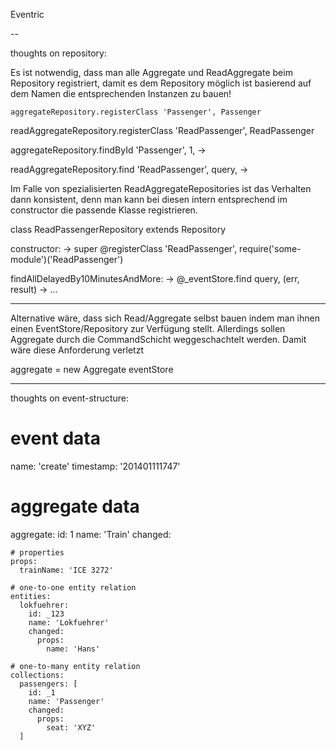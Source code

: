 Eventric

--

thoughts on repository:

Es ist notwendig, dass man alle Aggregate und ReadAggregate beim Repository registriert,
damit es dem Repository möglich ist basierend auf dem Namen die entsprechenden Instanzen
zu bauen!

    aggregateRepository.registerClass 'Passenger', Passenger

readAggregateRepository.registerClass 'ReadPassenger', ReadPassenger

aggregateRepository.findById 'Passenger', 1, ->

readAggregateRepository.find 'ReadPassenger', query, ->

Im Falle von spezialisierten ReadAggregateRepositories ist das Verhalten dann konsistent,
denn man kann bei diesen intern entsprechend im constructor die passende Klasse registrieren.


class ReadPassengerRepository extends Repository

  constructor: ->
    super
    @registerClass 'ReadPassenger', require('some-module')('ReadPassenger')

  findAllDelayedBy10MinutesAndMore: ->
    @_eventStore.find query, (err, result) ->
      ...


---


Alternative wäre, dass sich Read/Aggregate selbst bauen indem man ihnen einen EventStore/Repository
zur Verfügung stellt. Allerdings sollen Aggregate durch die CommandSchicht weggeschachtelt
werden. Damit wäre diese Anforderung verletzt

aggregate = new Aggregate eventStore

---

thoughts on event-structure:

# event data
name: 'create'
timestamp: '201401111747'

# aggregate data
aggregate:
  id: 1
  name: 'Train'
  changed:

    # properties
    props:
      trainName: 'ICE 3272'

    # one-to-one entity relation
    entities:
      lokfuehrer:
        id: _123
        name: 'Lokfuehrer'
        changed:
          props:
            name: 'Hans'

    # one-to-many entity relation
    collections:
      passengers: [
        id: _1
        name: 'Passenger'
        changed:
          props:
            seat: 'XYZ'
      ]